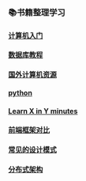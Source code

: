 ### 📚书籍整理学习

#### [计算机入门](https://github.com/SensitiveMix/elearning-book/blob/master/book.md)
#### [数据库教程](https://github.com/SensitiveMix/elearning-book/blob/master/sql.md)
#### [国外计算机资源](https://github.com/SensitiveMix/elearning-book/blob/master/george.md)
#### [python](https://learnxinyminutes.com/docs/python3/)
#### [Learn X in Y minutes](https://learnxinyminutes.com/)
#### [前端框架对比](http://jeffcarp.github.io/frontend-hyperpolyglot/)
#### [常见的设计模式](常用的Javascript设计模式)
#### [分布式架构](http://dcaoyuan.github.io/papers/pdfs/Scalability.pdf)
